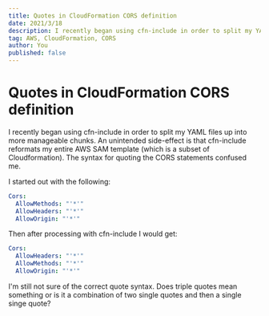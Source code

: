 ```yaml
---
title: Quotes in CloudFormation CORS definition
date: 2021/3/18
description: I recently began using cfn-include in order to split my YAML files up into more manageable chunks. An unintended side-effect is that cfn-include reformats my entire AWS SAM template (which is a subset of Cloudformation). The syntax for quoting the CORS statements confused me.
tag: AWS, CloudFormation, CORS
author: You
published: false
---
```


# Quotes in CloudFormation CORS definition

I recently began using cfn-include in order to split my YAML files up into more manageable chunks. An unintended side-effect is that cfn-include reformats my entire AWS SAM template (which is a subset of Cloudformation). The syntax for quoting the CORS statements confused me.

I started out with the following:

```yaml
Cors:
  AllowMethods: "'*'"
  AllowHeaders: "'*'"
  AllowOrigin: "'*'"
```

Then after processing with cfn-include I would get:

```yaml
Cors:
  AllowHeaders: "'*'"
  AllowMethods: "'*'"
  AllowOrigin: "'*'"
```

I'm still not sure of the correct quote syntax. Does triple quotes mean something or is it a combination of two single quotes and then a single singe quote?
